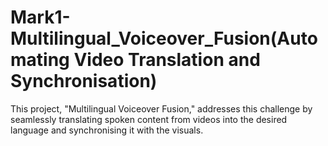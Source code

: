 # Mark1-Multilingual_Voiceover_Fusion(Automating Video Translation and Synchronisation)
This project, "Multilingual Voiceover Fusion," addresses this challenge by seamlessly translating spoken content from videos into the desired language and synchronising it with the visuals.
